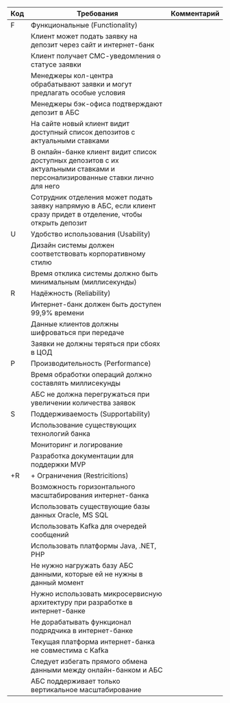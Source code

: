 | Код | Требования                                                                                                                   | Комментарий |
|-----|------------------------------------------------------------------------------------------------------------------------------|-------------|
| F   | Функциональные (Functionality)                                                                                               |             |
|     | Клиент может подать заявку на депозит через сайт и интернет-банк                                                             |             |
|     | Клиент получает СМС-уведомления о статусе заявки                                                                             |             |
|     | Менеджеры кол-центра обрабатывают заявки и могут предлагать особые условия                                                   |             |
|     | Менеджеры бэк-офиса подтверждают депозит в АБС                                                                               |             |
|     | На сайте новый клиент видит доступный список депозитов с актуальными ставками                                                |             |
|     | В онлайн-банке клиент видит список доступных депозитов с их актуальными ставками и персонализированные ставки лично для него |             |
|     | Сотрудник отделения может подать заявку напрямую в АБС, если клиент сразу придет в отделение, чтобы открыть депозит          |             |
| U   | Удобство использования (Usability)                                                                                           |             |
|     | Дизайн системы должен соответствовать корпоративному стилю                                                                   |             |
|     | Время отклика системы должно быть минимальным (миллисекунды)                                                                 |             |
| R   | Надёжность (Reliability)                                                                                                     |             |
|     | Интернет-банк должен быть доступен 99,9% времени                                                                             |             |
|     | Данные клиентов должны шифроваться при передаче                                                                              |             |
|     | Заявки не должны теряться при сбоях в ЦОД                                                                                    |             |
| P   | Производительность (Performance)                                                                                             |             |
|     | Время обработки операций должно составлять миллисекунды                                                                      |             |
|     | АБС не должна перегружаться при увеличении количества заявок                                                                 |             |
| S   | Поддерживаемость (Supportability)                                                                                            |             |
|     | Использование существующих технологий банка                                                                                  |             |
|     | Мониторинг и логирование                                                                                                     |             |
|     | Разработка документации для поддержки MVP                                                                                    |             |
| +R  | + Ограничения (Restricitions)                                                                                                |             |
|     | Возможность горизонтального масштабирования интернет-банка                                                                   |             |
|     | Использовать существующие базы данных Oracle, MS SQL                                                                         |             |
|     | Использовать Kafka для очередей сообщений                                                                                    |             |
|     | Использовать платформы Java, .NET, PHP                                                                                       |             |
|     | Не нужно нагружать базу АБС данными, которые ей не нужны в данный момент                                                     |             |
|     | Нужно использовать микросервисную архитектуру при разработке в интернет-банке                                                |             |
|     | Не дорабатывать функционал подрядчика в интернет-банке                                                                       |             |
|     | Текущая платформа интернет-банка не совместима с Kafka                                                                       |             |
|     | Следует избегать прямого обмена данными между онлайн-банком и АБС                                                            |             |
|     | АБС поддерживает только вертикальное масштабирование                                                                         |             |

